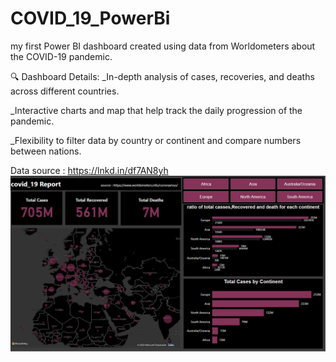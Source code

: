 # COVID_19_PowerBi
my first Power BI dashboard created using data from Worldometers about the COVID-19 pandemic.

🔍 Dashboard Details:
_In-depth analysis of cases, recoveries, and deaths across different countries.

_Interactive charts and map that help track the daily progression of the pandemic.

_Flexibility to filter data by country or continent and compare numbers between nations.

Data source : https://lnkd.in/df7AN8yh
![Dashboard](Dashboard.png)
